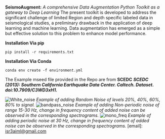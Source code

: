 **SeismoAugment:** _A comprehensive Data Augmentation Python Toolkit  as a gateway to Deep Learning_
The present toolkit is developed to address the significant challenge of limited Region and depth specific labeled data  in seismological studies, a preliminary drawback in the application of deep learning and machine learning. 
Data augmentation has emerged as a simple but effective solution to this problem to enhance model performance. 

**Installation Via pip**
```
pip install -r requirements.txt
```
**Installation Via Conda**
```
conda env create -f environment.yml
```

The Example mseed file provided in the Repo are from **SCEDC** 
**_SCEDC (2013): Southern California Earthquake Data Center. Caltech. Dataset. doi:10.7909/C3WD3xH1._**

![White_noise](https://github.com/ISR-AIML/SeismoAugment/assets/163402495/db64d62e-beed-481d-a6f7-039bd1169669)
_Example of adding Random Noise of levels 20%, 40%, 60%, 80% to signal._
![bandpass_noise](https://github.com/ISR-AIML/SeismoAugment/assets/163402495/98f3a745-1ed7-4f2d-83d9-afff27dba0f6)
_Example of adding Non-periodic noise of range 15-30 Hz, change in frequency content of added noise can be observed in the corresponding spectrograms._
![mono_freq](https://github.com/ISR-AIML/SeismoAugment/assets/163402495/614712ff-da18-44c8-a63d-efc8746c0de5)
_Example of adding periodic noise at 30 Hz, change in frequency content of added noise can be observed in the corresponding spectrograms._
[email]: isr3aiml@gmail.com

